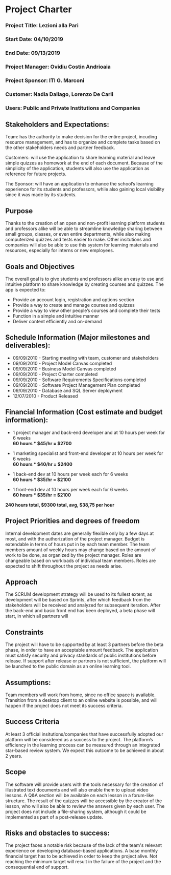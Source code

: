 # Project Charter

### Project Title: Lezioni alla Pari
### Start Date: 04/10/2019
### End Date: 09/13/2019
### Project Manager: Ovidiu Costin Andrioaia
### Project Sponsor: ITI G. Marconi
### Customer: Nadia Dallago, Lorenzo De Carli 
### Users: Public and Private Institutions and Companies

## Stakeholders and Expectations: 

Team: has the authority to make decision for the entire project, incuding resource management, and has to organize and complete tasks based on the other stakeholders needs and partner feedback.

Customers: will use the application to share learning material and leave simple quizzes as homework at the end of each document. Because of the simplicity of the application, students will also use the application as reference for future projects.

The Sponsor: will have an application to enhance the school’s learning experience for its students and professors, while also gaining local visibility since it was made by its students.

## Purpose

Thanks to the creation of an open and non-profit learning platform students and professors alike will be able to streamline knowledge sharing between small groups, classes, or even entire departments, while also making computerized quizzes and tests easier to make. Other insitutions and companies will also be able to use this system for learning materials and resources, especially for interns or new employees.

## Goals and Objectives

The overall goal is to give students and professors alike an easy to use and intuitive platform to share knowledge by creating courses and quizzes. The app is expected to:

- Provide an account login, registration and options section
- Provide a way to create and manage courses and quizzes
- Provide a way to view other people’s courses and complete their tests
- Function in a simple and intuitive manner
- Deliver content efficiently and on-demand

## Schedule Information (Major milestones and deliverables):

- 09/09/2010 - Starting meeting with team, customer and stakeholders
- 09/09/2010 - Project Model Canvas completed
- 09/09/2010 - Business Model Canvas completed
- 09/09/2010 - Project Charter completed
- 09/09/2010 - Software Requirements Specifications completed
- 09/09/2010 - Software Project Management Plan completed
- 09/09/2010 - Database and SQL Server deployment
- 12/07/2010 - Product Released

## Financial Information (Cost estimate and budget information): 

- 1 project manager and back-end developer and at 10 hours per week for 6 weeks  
**60 hours * $45/hr = $2700**

- 1 marketing specialist and front-end developer at 10 hours per week for 6 weeks  
**60 hours * $40/hr = $2400**

- 1 back-end dev at 10 hours per week each for 6 weeks  
**60 hours * $35/hr = $2100**

- 1 front-end dev at 10 hours per week each for 6 weeks  
**60 hours * $35/hr = $2100**

**240 hours total, $9300 total, avg, $38,75 per hour**

## Project Priorities and degrees of freedom

Internal development dates are generally flexible only by a few days at most, and with the authorization of the project manager.  Budget is extendable in terms of hours put in by each team member. The team members amount of weekly hours may change based on the amount of work to be done, as organized by the project manager. Roles are changeable based on workloads of individual team members.  Roles are expected to shift throughout the project as needs arise.

## Approach 

The SCRUM development strategy will be used to its fullest extent, as development will be based on Sprints, after which feedback from the stakeholders will be received and analyzed for subsequent iteration. After the back-end and basic front end has been deployed, a beta phase will start, in which all partners will 

## Constraints

The project will have to be supported by at least 3 partners before the beta phase, in order to have an acceptable amount feedback. The application must satisfy security and privacy standards of public institutions before release. If support after release or partners is not sufficient, the platform will be launched to the public domain as an online learning tool.

## Assumptions: 

 Team members will work from home, since no office space is available. Transition from a desktop client to an online website is possible, and will happen if the project does not meet its success criteria.  

## Success Criteria

At least 3 official insitutions/companies that have successfully adopted our platform will be considered as a success to the project. The platform’s efficiency in the learning process can be measured through an integrated star-based review system. We expect this outcome to be achieved in about 2 years.

## Scope

The software will provide users with the tools necessary for the creation of illustrated text documents and will also enable them to upload video lessons. A Q&A section will be available on each lesson in a forum-like structure. The result of the quizzes will be accessible by the creator of the lesson, who will also be able to review the answers given by each user. The project does not include a file-sharing system, although it could be implemented as part of a post-release update.

## Risks and obstacles to success:  

The project faces a notable risk because of the lack of the team's relevant experience on developing database-based applications. A base monthly financial target has to be achieved in order to keep the project alive. Not reaching the minimum target will result in the failure of the project and the consequential end of support.
